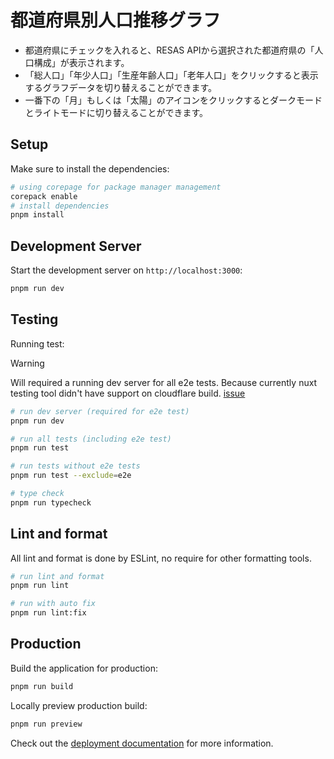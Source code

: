 # 都道府県別人口推移グラフ

- 都道府県にチェックを入れると、RESAS APIから選択された都道府県の「人口構成」が表示されます。
- 「総人口」「年少人口」「生産年齢人口」「老年人口」をクリックすると表示するグラフデータを切り替えることができます。
- 一番下の「月」もしくは「太陽」のアイコンをクリックするとダークモードとライトモードに切り替えることができます。

## Setup

Make sure to install the dependencies:

```bash
# using corepage for package manager management
corepack enable
# install dependencies
pnpm install
```

## Development Server

Start the development server on `http://localhost:3000`:

```bash
pnpm run dev
```

## Testing

Running test:

> [!WARNING]
> Will required a running dev server for all e2e tests.
> Because currently nuxt testing tool didn't have support on cloudflare build. [issue](https://github.com/nuxt/test-utils/issues/934)

```bash
# run dev server (required for e2e test)
pnpm run dev

# run all tests (including e2e test)
pnpm run test

# run tests without e2e tests
pnpm run test --exclude=e2e

# type check
pnpm run typecheck
```

## Lint and format

All lint and format is done by ESLint, no require for other formatting tools.

```bash
# run lint and format
pnpm run lint

# run with auto fix
pnpm run lint:fix
```

## Production

Build the application for production:

```bash
pnpm run build
```

Locally preview production build:

```bash
pnpm run preview
```

Check out the [deployment documentation](https://nuxt.com/docs/getting-started/deployment) for more information.

